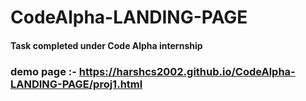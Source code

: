 # CodeAlpha-LANDING-PAGE
#### Task completed under Code Alpha internship

### demo page :- https://harshcs2002.github.io/CodeAlpha-LANDING-PAGE/proj1.html
